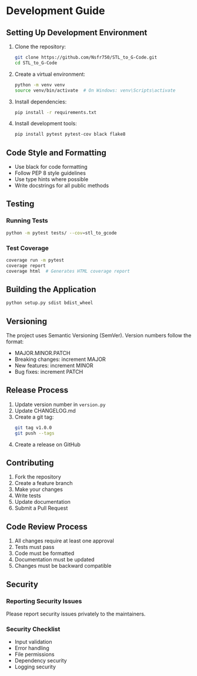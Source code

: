 # Development Guide

## Setting Up Development Environment

1. Clone the repository:
   ```bash
   git clone https://github.com/Nsfr750/STL_to_G-Code.git
   cd STL_to_G-Code
   ```

2. Create a virtual environment:
   ```bash
   python -m venv venv
   source venv/bin/activate  # On Windows: venv\Scripts\activate
   ```

3. Install dependencies:
   ```bash
   pip install -r requirements.txt
   ```

4. Install development tools:
   ```bash
   pip install pytest pytest-cov black flake8
   ```

## Code Style and Formatting

- Use black for code formatting
- Follow PEP 8 style guidelines
- Use type hints where possible
- Write docstrings for all public methods

## Testing

### Running Tests

```bash
python -m pytest tests/ --cov=stl_to_gcode
```

### Test Coverage

```bash
coverage run -m pytest
coverage report
coverage html  # Generates HTML coverage report
```

## Building the Application

```bash
python setup.py sdist bdist_wheel
```

## Versioning

The project uses Semantic Versioning (SemVer). Version numbers follow the format:

- MAJOR.MINOR.PATCH
- Breaking changes: increment MAJOR
- New features: increment MINOR
- Bug fixes: increment PATCH

## Release Process

1. Update version number in `version.py`
2. Update CHANGELOG.md
3. Create a git tag:
   ```bash
   git tag v1.0.0
   git push --tags
   ```
4. Create a release on GitHub

## Contributing

1. Fork the repository
2. Create a feature branch
3. Make your changes
4. Write tests
5. Update documentation
6. Submit a Pull Request

## Code Review Process

1. All changes require at least one approval
2. Tests must pass
3. Code must be formatted
4. Documentation must be updated
5. Changes must be backward compatible

## Security

### Reporting Security Issues

Please report security issues privately to the maintainers.

### Security Checklist

- Input validation
- Error handling
- File permissions
- Dependency security
- Logging security
